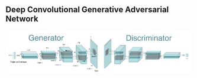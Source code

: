 Deep Convolutional Generative Adversarial Network
--------------------------------------------------

<p align="left"><img src="../../assets/dcgan_1.png"></p>
